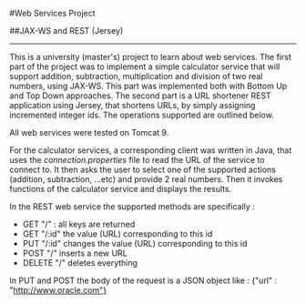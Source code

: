 #Web Services Project

##JAX-WS and REST (Jersey)

---

This is a university (master's) project to learn about web services. The first part of the project was to implement a simple calculator service that will support addition, subtraction, multiplication and division of two real numbers, using JAX-WS. This part was implemented both with Bottom Up and Top Down approaches. The second part is a URL shortener REST application using Jersey, that shortens URLs, by simply assigning incremented integer ids. The operations supported are outlined below.

All web services were tested on Tomcat 9. 

For the calculator services, a corresponding client was written in Java, that uses the *connection.properties* file to read the URL of the service to connect to. It then asks the user to select one of the supported actions (addition, subtraction, ...etc) and provide 2 real numbers. Then it invokes functions of the calculator service and displays the results.

In the REST web service the supported methods are specifically :

* GET "/" : all keys are returned
* GET "/:id" the value (URL) corresponding to this id
* PUT "/:id" changes the value (URL) corresponding to this id
* POST "/" inserts a new URL
* DELETE "/" deletes everything

In PUT and POST the body of the request is a JSON object like : {"url" : "http://www.oracle.com"}